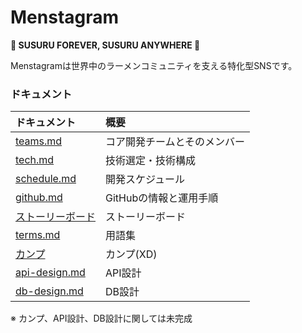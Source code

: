 # Menstagram
**🍜 SUSURU FOREVER, SUSURU ANYWHERE 🍜**

Menstagramは世界中のラーメンコミュニティを支える特化型SNSです。

### ドキュメント

|ドキュメント|概要|
|:--|:--|
|[teams.md](./teams.md)|コア開発チームとそのメンバー|
|[tech.md](./tech.md)|技術選定・技術構成|
|[schedule.md](./schedule.md)|開発スケジュール|
|[github.md](./github.md)|GitHubの情報と運用手順|
|[ストーリーボード](https://github.com/orgs/uyupun/projects/1)|ストーリーボード|
|[terms.md](./terms.md)|用語集|
|[カンプ](https://xd.adobe.com/view/e5c751bc-1938-407b-588c-887c79d1e489-93f6/)|カンプ(XD)|
|[api-design.md](./api-design.md)|API設計|
|[db-design.md](./db-design.md)|DB設計|

※ カンプ、API設計、DB設計に関しては未完成